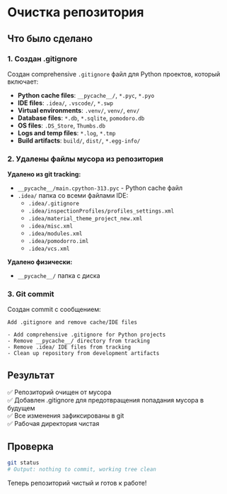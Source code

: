 # Очистка репозитория

## Что было сделано

### 1. Создан .gitignore
Создан comprehensive `.gitignore` файл для Python проектов, который включает:

- **Python cache files**: `__pycache__/`, `*.pyc`, `*.pyo`
- **IDE files**: `.idea/`, `.vscode/`, `*.swp`
- **Virtual environments**: `.venv/`, `venv/`, `env/`
- **Database files**: `*.db`, `*.sqlite`, `pomodoro.db`
- **OS files**: `.DS_Store`, `Thumbs.db`
- **Logs and temp files**: `*.log`, `*.tmp`
- **Build artifacts**: `build/`, `dist/`, `*.egg-info/`

### 2. Удалены файлы мусора из репозитория

**Удалено из git tracking:**
- `__pycache__/main.cpython-313.pyc` - Python cache файл
- `.idea/` папка со всеми файлами IDE:
  - `.idea/.gitignore`
  - `.idea/inspectionProfiles/profiles_settings.xml`
  - `.idea/material_theme_project_new.xml`
  - `.idea/misc.xml`
  - `.idea/modules.xml`
  - `.idea/pomodorro.iml`
  - `.idea/vcs.xml`

**Удалено физически:**
- `__pycache__/` папка с диска

### 3. Git commit
Создан commit с сообщением:
```
Add .gitignore and remove cache/IDE files

- Add comprehensive .gitignore for Python projects
- Remove __pycache__/ directory from tracking
- Remove .idea/ IDE files from tracking
- Clean up repository from development artifacts
```

## Результат

✅ Репозиторий очищен от мусора  
✅ Добавлен .gitignore для предотвращения попадания мусора в будущем  
✅ Все изменения зафиксированы в git  
✅ Рабочая директория чистая  

## Проверка

```bash
git status
# Output: nothing to commit, working tree clean
```

Теперь репозиторий чистый и готов к работе!

